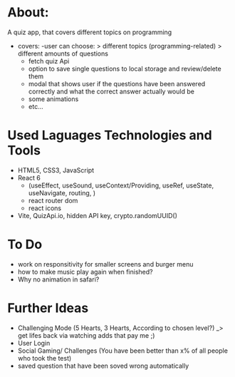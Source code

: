 # About:
A quiz app, that covers different topics on programming
- covers:
    -user can choose:
        > different topics (programming-related)
        > different amounts of questions
    - fetch quiz Api
    - option to save single questions to local storage and review/delete them
    - modal that shows user if the questions have been answered correctly and what the correct answer actually would be
    - some animations
    - etc...
   
# Used Laguages Technologies and Tools
- HTML5, CSS3, JavaScript
- React 6 
    - (useEffect, useSound, useContext/Providing, useRef, useState, useNavigate, routing, )
    - react router dom
    - react icons
- Vite, QuizApi.io, hidden API key, crypto.randomUUID()


# To Do
- work on responsitivity for smaller screens and burger menu
- how to make music play again when finished?
- Why no animation in safari?


# Further Ideas
- Challenging Mode (5 Hearts, 3 Hearts, According to chosen level?) _> get lifes back via watching adds that pay me ;)
- User Login
- Social Gaming/ Challenges (You have been better than x% of all people who took the test)
- saved question that have been soved wrong automatically

